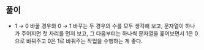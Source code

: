 ## 풀이

- 1 → 0 바꿀 경우와 0 → 1 바꾸는 두 경우의 수를 모두 생각해 보고, 문자열이 하나가 주어지면 첫 자리를 먼저 보고, 그 다음부터는 하나씩 문자열을 훑어보면서 1은 0으로 바꿔주고 0은 1로 바꿔주는 작업을 수행하는 게 좋다.
